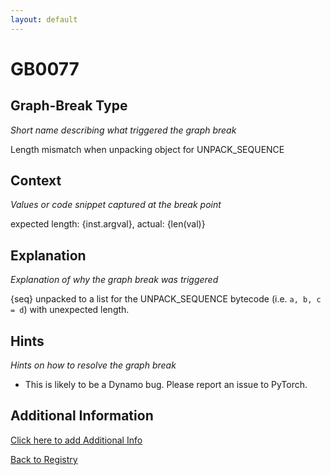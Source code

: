 ```yaml
---
layout: default
---
```

# GB0077

## Graph-Break Type
*Short name describing what triggered the graph break*

Length mismatch when unpacking object for UNPACK_SEQUENCE

## Context
*Values or code snippet captured at the break point*

expected length: {inst.argval}, actual: {len(val)}

## Explanation
*Explanation of why the graph break was triggered*

{seq} unpacked to a list for the UNPACK_SEQUENCE bytecode (i.e. `a, b, c = d`) with unexpected length.

## Hints
*Hints on how to resolve the graph break*

- This is likely to be a Dynamo bug. Please report an issue to PyTorch.


## Additional Information

<!-- ADDITIONAL INFORMATION START - Add custom information below this line -->

<!-- ADDITIONAL INFORMATION END -->


[Click here to add Additional Info](https://github.com/pytorch-labs/compile-graph-break-site/edit/main/docs/gb/gb0077.md)

[Back to Registry](../index.html)
